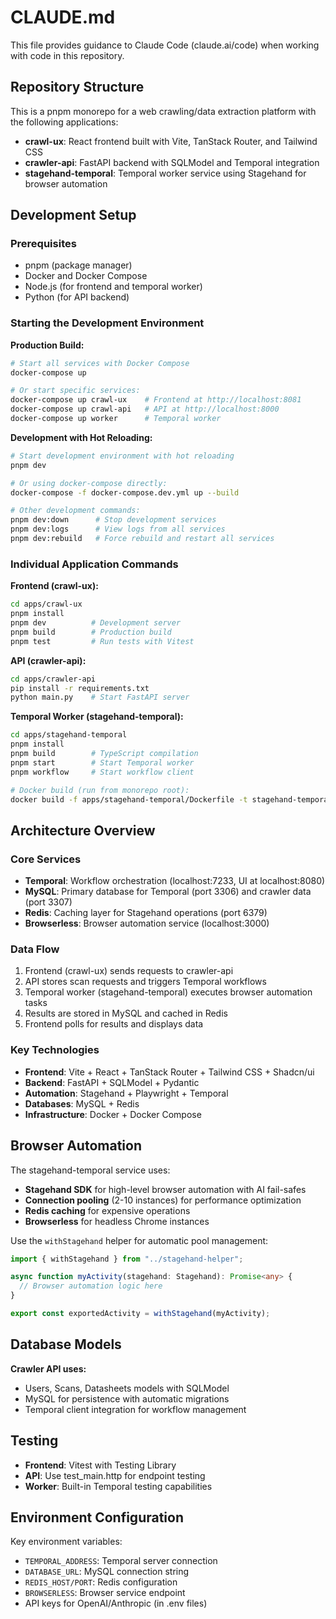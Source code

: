 # CLAUDE.md

This file provides guidance to Claude Code (claude.ai/code) when working with code in this repository.

## Repository Structure

This is a pnpm monorepo for a web crawling/data extraction platform with the following applications:

- **crawl-ux**: React frontend built with Vite, TanStack Router, and Tailwind CSS
- **crawler-api**: FastAPI backend with SQLModel and Temporal integration
- **stagehand-temporal**: Temporal worker service using Stagehand for browser automation

## Development Setup

### Prerequisites
- pnpm (package manager)
- Docker and Docker Compose
- Node.js (for frontend and temporal worker)
- Python (for API backend)

### Starting the Development Environment

**Production Build:**
```bash
# Start all services with Docker Compose
docker-compose up

# Or start specific services:
docker-compose up crawl-ux    # Frontend at http://localhost:8081
docker-compose up crawl-api   # API at http://localhost:8000  
docker-compose up worker      # Temporal worker
```

**Development with Hot Reloading:**
```bash
# Start development environment with hot reloading
pnpm dev

# Or using docker-compose directly:
docker-compose -f docker-compose.dev.yml up --build

# Other development commands:
pnpm dev:down      # Stop development services
pnpm dev:logs      # View logs from all services
pnpm dev:rebuild   # Force rebuild and restart all services
```

### Individual Application Commands

**Frontend (crawl-ux):**
```bash
cd apps/crawl-ux
pnpm install
pnpm dev          # Development server
pnpm build        # Production build
pnpm test         # Run tests with Vitest
```

**API (crawler-api):**
```bash
cd apps/crawler-api
pip install -r requirements.txt
python main.py    # Start FastAPI server
```

**Temporal Worker (stagehand-temporal):**
```bash
cd apps/stagehand-temporal
pnpm install
pnpm build        # TypeScript compilation
pnpm start        # Start Temporal worker
pnpm workflow     # Start workflow client

# Docker build (run from monorepo root):
docker build -f apps/stagehand-temporal/Dockerfile -t stagehand-temporal .
```

## Architecture Overview

### Core Services
- **Temporal**: Workflow orchestration (localhost:7233, UI at localhost:8080)
- **MySQL**: Primary database for Temporal (port 3306) and crawler data (port 3307)
- **Redis**: Caching layer for Stagehand operations (port 6379)
- **Browserless**: Browser automation service (localhost:3000)

### Data Flow
1. Frontend (crawl-ux) sends requests to crawler-api
2. API stores scan requests and triggers Temporal workflows
3. Temporal worker (stagehand-temporal) executes browser automation tasks
4. Results are stored in MySQL and cached in Redis
5. Frontend polls for results and displays data

### Key Technologies
- **Frontend**: Vite + React + TanStack Router + Tailwind CSS + Shadcn/ui
- **Backend**: FastAPI + SQLModel + Pydantic
- **Automation**: Stagehand + Playwright + Temporal
- **Databases**: MySQL + Redis
- **Infrastructure**: Docker + Docker Compose

## Browser Automation

The stagehand-temporal service uses:
- **Stagehand SDK** for high-level browser automation with AI fail-safes
- **Connection pooling** (2-10 instances) for performance optimization  
- **Redis caching** for expensive operations
- **Browserless** for headless Chrome instances

Use the `withStagehand` helper for automatic pool management:
```typescript
import { withStagehand } from "../stagehand-helper";

async function myActivity(stagehand: Stagehand): Promise<any> {
  // Browser automation logic here
}

export const exportedActivity = withStagehand(myActivity);
```

## Database Models

**Crawler API uses:**
- Users, Scans, Datasheets models with SQLModel
- MySQL for persistence with automatic migrations
- Temporal client integration for workflow management

## Testing

- **Frontend**: Vitest with Testing Library
- **API**: Use test_main.http for endpoint testing
- **Worker**: Built-in Temporal testing capabilities

## Environment Configuration

Key environment variables:
- `TEMPORAL_ADDRESS`: Temporal server connection
- `DATABASE_URL`: MySQL connection string  
- `REDIS_HOST/PORT`: Redis configuration
- `BROWSERLESS`: Browser service endpoint
- API keys for OpenAI/Anthropic (in .env files)